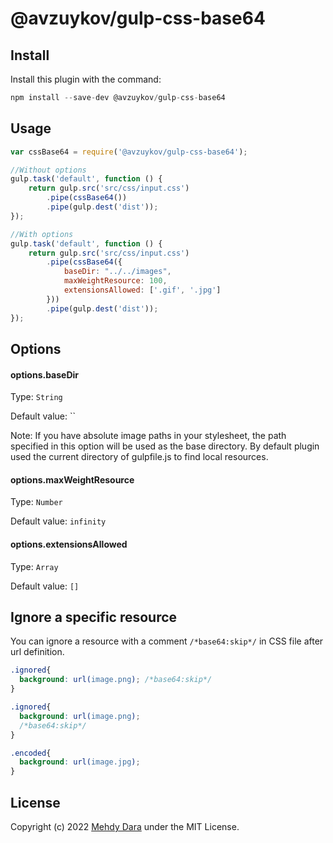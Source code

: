 # @avzuykov/gulp-css-base64

## Install

Install this plugin with the command:

```js
npm install --save-dev @avzuykov/gulp-css-base64
```

## Usage

```js
var cssBase64 = require('@avzuykov/gulp-css-base64');

//Without options
gulp.task('default', function () {
    return gulp.src('src/css/input.css')
        .pipe(cssBase64())
        .pipe(gulp.dest('dist'));
});

//With options
gulp.task('default', function () {
    return gulp.src('src/css/input.css')
        .pipe(cssBase64({
            baseDir: "../../images",
            maxWeightResource: 100,
            extensionsAllowed: ['.gif', '.jpg']
        }))
        .pipe(gulp.dest('dist'));
});
```

## Options

#### options.baseDir
Type: `String`

Default value: ``

Note: If you have absolute image paths in your stylesheet, the path specified in this option will be used as the base directory. By default plugin used the current directory of gulpfile.js to find local resources.

#### options.maxWeightResource
Type: `Number`

Default value: `infinity`

#### options.extensionsAllowed
Type: `Array`

Default value: `[]`

## Ignore a specific resource

You can ignore a resource with a comment `/*base64:skip*/` in CSS file after url definition.
```css
.ignored{
  background: url(image.png); /*base64:skip*/
}

.ignored{
  background: url(image.png);
  /*base64:skip*/
}

.encoded{
  background: url(image.jpg);
}
```

## License
Copyright (c) 2022 [Mehdy Dara](https://github.com/zckrs) under the MIT License.
